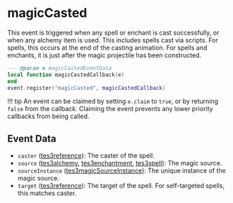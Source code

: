 # magicCasted

This event is triggered when any spell or enchant is cast successfully, or when any alchemy item is used. This includes spells cast via scripts. For spells, this occurs at the end of the casting animation. For spells and enchants, it is just after the magic projectile has been constructed.

```lua
--- @param e magicCastedEventData
local function magicCastedCallback(e)
end
event.register("magicCasted", magicCastedCallback)
```

!!! tip
	An event can be claimed by setting `e.claim` to `true`, or by returning `false` from the callback. Claiming the event prevents any lower priority callbacks from being called.

## Event Data

* `caster` ([tes3reference](../../types/tes3reference)): The caster of the spell.
* `source` ([tes3alchemy](../../types/tes3alchemy), [tes3enchantment](../../types/tes3enchantment), [tes3spell](../../types/tes3spell)): The magic source.
* `sourceInstance` ([tes3magicSourceInstance](../../types/tes3magicSourceInstance)): The unique instance of the magic source.
* `target` ([tes3reference](../../types/tes3reference)): The target of the spell. For self-targeted spells, this matches caster.

